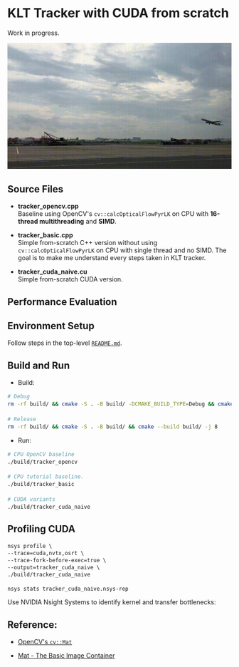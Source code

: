 # KLT Tracker with CUDA from scratch

Work in progress.

![Video Comparison](tracker_cuda_naive.gif)

## Source Files

- **tracker_opencv.cpp**  
  Baseline using OpenCV's `cv::calcOpticalFlowPyrLK` on CPU with **16-thread multithreading** and **SIMD**.

- **tracker_basic.cpp**  
  Simple from-scratch C++ version without using `cv::calcOpticalFlowPyrLK` on CPU with single thread and no SIMD. The goal is to make me understand every steps taken in KLT tracker.

- **tracker_cuda_naive.cu**  
  Simple from-scratch CUDA version.

## Performance Evaluation


## Environment Setup

Follow steps in the top-level [`README.md`](https://github.com/lionlai1989/GPU_Programming_Specialization).

## Build and Run

- Build:
```bash
# Debug
rm -rf build/ && cmake -S . -B build/ -DCMAKE_BUILD_TYPE=Debug && cmake --build build/ -j 8

# Release
rm -rf build/ && cmake -S . -B build/ && cmake --build build/ -j 8
```

- Run:
```bash
# CPU OpenCV baseline
./build/tracker_opencv

# CPU tutorial baseline. 
./build/tracker_basic

# CUDA variants
./build/tracker_cuda_naive

```


## Profiling CUDA

```
nsys profile \
--trace=cuda,nvtx,osrt \
--trace-fork-before-exec=true \
--output=tracker_cuda_naive \
./build/tracker_cuda_naive

nsys stats tracker_cuda_naive.nsys-rep
```

Use NVIDIA Nsight Systems to identify kernel and transfer bottlenecks:


## Reference:

- [OpenCV's `cv::Mat`](https://docs.opencv.org/4.x/d3/d63/classcv_1_1Mat.html)

- [Mat - The Basic Image Container](https://docs.opencv.org/4.x/d6/d6d/tutorial_mat_the_basic_image_container.html)
